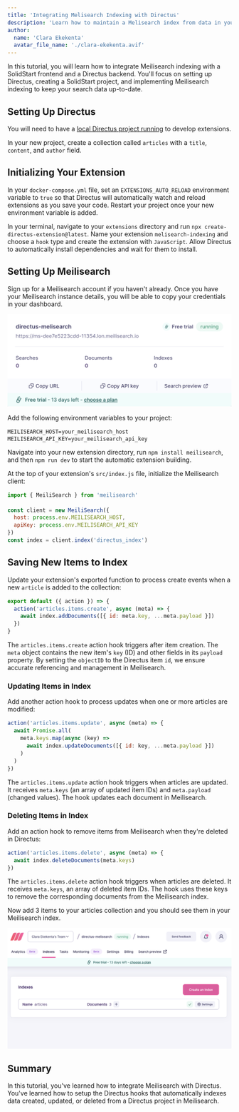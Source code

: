 ```yaml
---
title: 'Integrating Melisearch Indexing with Directus'
description: 'Learn how to maintain a Melisearch index from data in your Directus project by building a custom hook extension.'
author:
  name: 'Clara Ekekenta'
  avatar_file_name: './clara-ekekenta.avif'
---
```


In this tutorial, you will learn how to integrate Meilisearch indexing with a SolidStart frontend and a Directus backend. You'll focus on setting up Directus, creating a SolidStart project, and implementing Meilisearch indexing to keep your search data up-to-date.


## Setting Up Directus

You will need to have a [local Directus project running](https://docs.directus.io/self-hosted/quickstart) to develop extensions. 

In your new project, create a collection called `articles` with a `title`, `content`, and `author` field.

## Initializing Your Extension

In your `docker-compose.yml` file, set an `EXTENSIONS_AUTO_RELOAD` environment variable to `true` so that Directus will automatically watch and reload extensions as you save your code. Restart your project once your new environment variable is added.

In your terminal, navigate to your `extensions` directory and run `npx create-directus-extension@latest`. Name your extension `melisearch-indexing` and choose a `hook` type and create the extension with `JavaScript`. Allow Directus to automatically install dependencies and wait for them to install.

## Setting Up Meilisearch

Sign up for a Meilisearch account if you haven't already. Once you have your Meilisearch instance details, you will be able to copy your credentials in your dashboard. 

![Melisearch dashboard](<Screenshot 2024-07-11 at 06.45.38.png>)

Add the following environment variables to your project: 

```docker-compose
MEILISEARCH_HOST=your_meilisearch_host
MEILISEARCH_API_KEY=your_meilisearch_api_key
```

Navigate into your new extension directory, run `npm install meilisearch`, and then `npm run dev` to start the automatic extension building.

At the top of your extension's `src/index.js` file, initialize the Meilisearch client:

```javascript
import { MeiliSearch } from 'meilisearch'

const client = new MeiliSearch({
  host: process.env.MEILISEARCH_HOST,
  apiKey: process.env.MEILISEARCH_API_KEY
})
const index = client.index('directus_index')
```

## Saving New Items to Index

Update your extension's exported function to process create events when a new `article` is added to the collection:

```javascript
export default ({ action }) => {
  action('articles.items.create', async (meta) => {
    await index.addDocuments([{ id: meta.key, ...meta.payload }])
  })
}
```

The `articles.items.create` action hook triggers after item creation. The `meta` object contains the new item's `key` (ID) and other fields in its `payload` property. By setting the `objectID` to the Directus item `id`, we ensure accurate referencing and management in Meilisearch.

### Updating Items in Index

Add another action hook to process updates when one or more articles are modified:

```javascript
action('articles.items.update', async (meta) => {
  await Promise.all(
    meta.keys.map(async (key) => 
      await index.updateDocuments([{ id: key, ...meta.payload }])
    )
  )
})
```

The `articles.items.update` action hook triggers when articles are updated. It receives `meta.keys` (an array of updated item IDs) and `meta.payload` (changed values). The hook updates each document in Meilisearch.

### Deleting Items in Index

Add an action hook to remove items from Meilisearch when they're deleted in Directus:

```javascript
action('articles.items.delete', async (meta) => {
  await index.deleteDocuments(meta.keys)
})
```

The `articles.items.delete` action hook triggers when articles are deleted. It receives `meta.keys`, an array of deleted item IDs. The hook uses these keys to remove the corresponding documents from the Meilisearch index.

Now add 3 items to your articles collection and you should see them in your Meilisearch index.

![Melisearch with data from Directus](<Screenshot 2024-07-11 at 06.58.04.png>)


## Summary
In this tutorial, you've learned how to integrate Meilisearch with Directus. You've learned how to setup the Directus hooks that automatically indexes data created, updated, or deleted from a Directus project in Meilisearch.